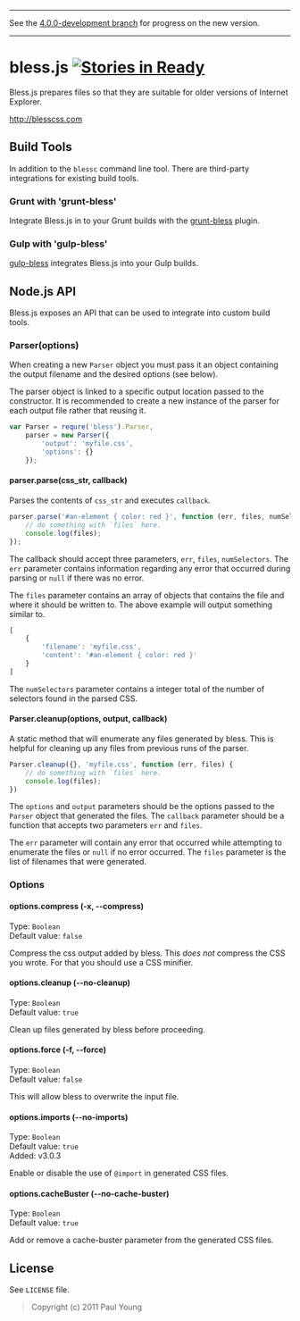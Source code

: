 ***
See the [4.0.0-development branch](https://github.com/paulyoung/bless.js/tree/4.0.0-development) for
progress on the new version.
***

bless.js [![Stories in Ready](https://badge.waffle.io/paulyoung/bless.js.png)](http://waffle.io/paulyoung/bless.js)
=======

Bless.js prepares files so that they are suitable for older versions of
Internet Explorer. 

<http://blesscss.com>

Build Tools
-----------

In addition to the `blessc` command line tool. There are third-party
integrations for existing build tools.

### Grunt with 'grunt-bless' ###

Integrate Bless.js in to your Grunt builds with the [grunt-bless](https://github.com/Ponginae/grunt-bless)
plugin.

### Gulp with 'gulp-bless' ###

[gulp-bless](https://github.com/adam-lynch/gulp-bless) integrates Bless.js into your Gulp builds.

Node.js API
-----------

Bless.js exposes an API that can be used to integrate into custom build tools.

### Parser(options) ###

When creating a new `Parser` object you must pass it an object containing the
output filename and the desired options (see below).

The parser object is linked to a specific output location passed to the
constructor. It is recommended to create a new instance of the parser for each
output file rather that reusing it.

```javascript
var Parser = requre('bless').Parser,
	parser = new Parser({
		'output': 'myfile.css',
		'options': {}
	});
```

#### parser.parse(css_str, callback) ####

Parses the contents of `css_str` and executes `callback`.

```javascript
parser.parse('#an-element { color: red }', function (err, files, numSelectors) {
	// do something with `files` here.
	console.log(files);
});
```

The callback should accept three parameters, `err`, `files`, `numSelectors`. The
`err` parameter contains information regarding any error that occurred during
parsing or `null` if there was no error.

The `files` parameter contains an array of objects that contains the file and
where it should be written to. The above example will output something
similar to.

```javascript
[
	{
		'filename': 'myfile.css',
		'content': '#an-element { color: red }'
	}
]
```

The `numSelectors` parameter contains a integer total of the number of selectors
found in the parsed CSS.

#### Parser.cleanup(options, output, callback) ####

A static method that will enumerate any files generated by bless. This is
helpful for cleaning up any files from previous runs of the parser.

```javascript
Parser.cleanup({}, 'myfile.css', function (err, files) {
	// do something with `files` here.
	console.log(files);
})
```

The `options` and `output` parameters should be the options passed to the
`Parser` object that generated the files. The `callback` parameter should be a
function that accepts two parameters `err` and `files`.

The `err` parameter will contain any error that occurred while attempting to
enumerate the files or `null` if no error occurred. The `files` parameter is the
list of filenames that were generated.

### Options ####

#### options.compress (-x, --compress) ####

Type: `Boolean`  
Default value: `false`

Compress the css output added by bless. This _does not_ compress the CSS you
wrote. For that you should use a CSS minifier.

#### options.cleanup (--no-cleanup) ####

Type: `Boolean`  
Default value: `true`

Clean up files generated by bless before proceeding.

#### options.force (-f, --force) ####

Type: `Boolean`  
Default value: `false`

This will allow bless to overwrite the input file.

#### options.imports (--no-imports) ####

Type: `Boolean`  
Default value: `true`  
Added: v3.0.3

Enable or disable the use of `@import` in generated CSS files.

#### options.cacheBuster (--no-cache-buster) ####

Type: `Boolean`  
Default value: `true`

Add or remove a cache-buster parameter from the generated CSS files.

License
-------

See `LICENSE` file.

> Copyright (c) 2011 Paul Young
